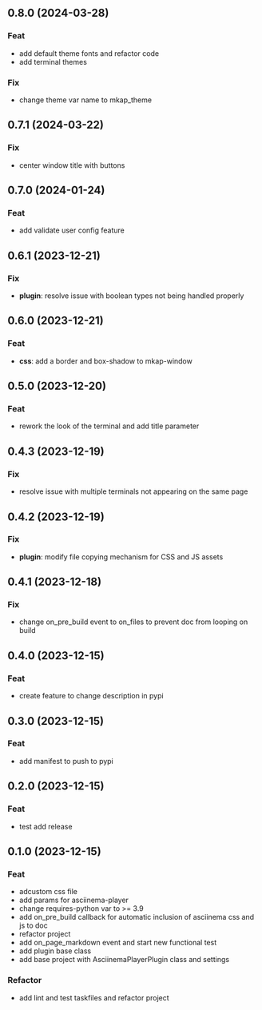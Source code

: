 ## 0.8.0 (2024-03-28)

### Feat

- add default theme fonts and refactor code
- add terminal themes

### Fix

- change theme var name to mkap_theme

## 0.7.1 (2024-03-22)

### Fix

- center window title with buttons

## 0.7.0 (2024-01-24)

### Feat

- add validate user config feature

## 0.6.1 (2023-12-21)

### Fix

- **plugin**: resolve issue with boolean types not being handled properly

## 0.6.0 (2023-12-21)

### Feat

- **css**: add a border and box-shadow to mkap-window

## 0.5.0 (2023-12-20)

### Feat

- rework the look of the terminal and add title parameter

## 0.4.3 (2023-12-19)

### Fix

- resolve issue with multiple terminals not appearing on the same page

## 0.4.2 (2023-12-19)

### Fix

- **plugin**: modify file copying mechanism for CSS and JS assets

## 0.4.1 (2023-12-18)

### Fix

- change on_pre_build event to on_files to prevent doc from looping on build

## 0.4.0 (2023-12-15)

### Feat

- create feature to change description in pypi

## 0.3.0 (2023-12-15)

### Feat

- add manifest to push to pypi

## 0.2.0 (2023-12-15)

### Feat

- test add release

## 0.1.0 (2023-12-15)

### Feat

- adcustom css file
- add params for asciinema-player
- change requires-python var to >= 3.9
- add on_pre_build callback for automatic inclusion of asciinema css and js to doc
- refactor project
- add on_page_markdown event and start new functional test
- add plugin base class
- add base project with AsciinemaPlayerPlugin class and settings

### Refactor

- add lint and test taskfiles and refactor project
